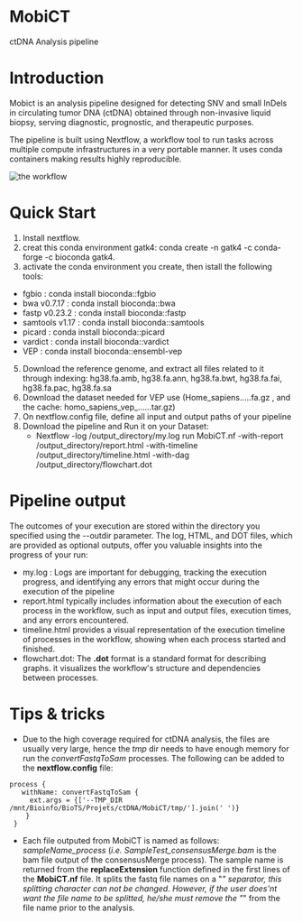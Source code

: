 # MobiCT
ctDNA Analysis pipeline 

# Introduction
Mobict is an analysis pipeline designed for detecting SNV and small InDels in circulating tumor DNA (ctDNA) obtained through non-invasive liquid biopsy, serving diagnostic, prognostic, and therapeutic purposes.

The pipeline is built using Nextflow, a workflow tool to run tasks across multiple compute infrastructures in a very portable manner. It uses conda containers making results highly reproducible.

<picture>
 <img alt="the workflow" src="https://github.com/Oussamadl/ctSOM/blob/main/pipeline.png">
</picture>

# Quick Start
1. Install nextflow.
2. creat this conda environment gatk4: conda create -n gatk4 -c conda-forge -c bioconda gatk4.
3. activate the conda environment you create, then istall the following tools:
  - fgbio  :  conda install bioconda::fgbio
  - bwa v0.7.17   :  conda install bioconda::bwa
  - fastp v0.23.2 :  conda install bioconda::fastp
  - samtools v1.17 :  conda install bioconda::samtools
  - picard : conda install bioconda::picard
  - vardict :  conda install bioconda::vardict
  - VEP :  conda install bioconda::ensembl-vep
5. Download the reference genome, and extract all files related to it through indexing: hg38.fa.amb, hg38.fa.ann, hg38.fa.bwt, hg38.fa.fai, hg38.fa.pac, hg38.fa.sa
6. Download the dataset needed for VEP use (Home_sapiens.....fa.gz , and the cache: homo_sapiens_vep_......tar.gz)
7. On nextflow.config file, define all input and output paths of your pipeline 
8. Download the pipeline and Run it on your Dataset:
   * Nextflow -log /output_directory/my.log run MobiCT.nf -with-report /output_directory/report.html -with-timeline /output_directory/timeline.html -with-dag /output_directory/flowchart.dot

# Pipeline output
The outcomes of your execution are stored within the directory you specified using the --outdir parameter. The log, HTML, and DOT files, which are provided as optional outputs, offer you valuable insights into the progress of your run:
- my.log : Logs are important for debugging, tracking the execution progress, and identifying any errors that might occur during the execution of the pipeline
- report.html typically includes information about the execution of each process in the workflow, such as input and output files, execution times, and any errors encountered.
- timeline.html provides a visual representation of the execution timeline of processes in the workflow, showing when each process started and finished.
- flowchart.dot: The **.dot** format is a standard format for describing graphs. it visualizes the workflow's structure and dependencies between processes.

# Tips & tricks
- Due to the high coverage required for ctDNA analysis, the files are usually very large, hence the *tmp* dir needs to have enough memory for run the *convertFastqToSam* processes. The following can be added to the **nextflow.config** file:

```
process {
   withName: convertFastqToSam {
     ext.args = {['--TMP_DIR /mnt/Bioinfo/BioTS/Projets/ctDNA/MobiCT/tmp/'].join(' ')}
    }
 }
 ```
- Each file outputed from MobiCT is named as follows: *sampleName_process* (*i.e.* *SampleTest_consensusMerge.bam* is the bam file output of the consensusMerge process). The sample name is returned from the **replaceExtension** function defined in the first lines of the **MobiCT.nf** file. It splits the fastq file names on a "_" separator, this splitting character can not be changed. However, if the user does'nt want the file name to be splitted, he/she must remove the "_" from the file name prior to the analysis.
